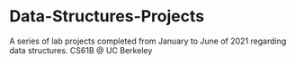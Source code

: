 # Data-Structures-Projects

A series of lab projects completed from January to June of 2021 regarding data structures.
CS61B @ UC Berkeley
